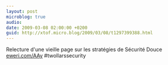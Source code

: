 ```yaml
---
layout: post
microblog: true
audio: 
date: 2009-03-08 02:00:00 +0200
guid: http://xtof.micro.blog/2009/03/08/t1297399388.html
---
```

Relecture d'une vieille page sur les stratégies de Sécurité Douce  [eweri.com/AAy](http://eweri.com/AAy) #twollarssecurity
